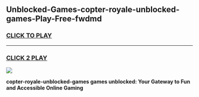 
## Unblocked-Games-copter-royale-unblocked-games-Play-Free-fwdmd
<h3>
<a href="https://premium76.site?title=copter-royale-unblocked-games&ref=18A">CLICK TO PLAY</a></h3>
<hr>

<h3>
<a href="https://premium76.site?title=copter-royale-unblocked-games&ref=18A">CLICK 2 PLAY</a>
  
</h3>

<a href="https://premium76.site?title=copter-royale-unblocked-games&ref=18A"><img src="https://clearcache.store/games.png"></a>


**copter-royale-unblocked-games games unblocked: Your Gateway to Fun and Accessible Online Gaming**
